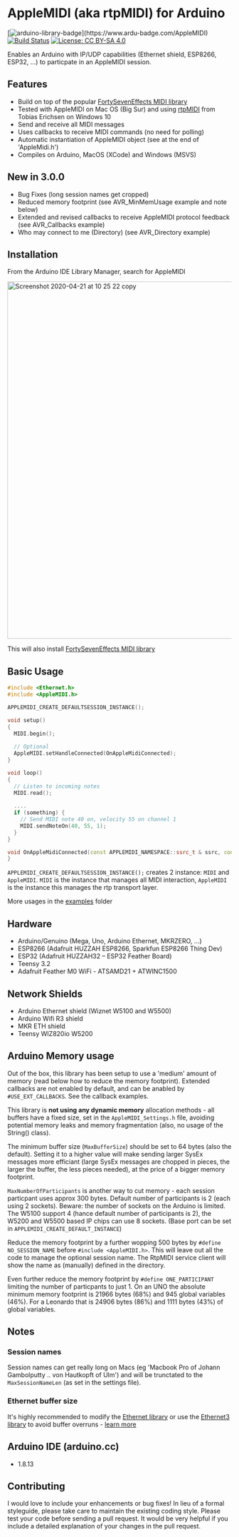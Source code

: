 # AppleMIDI (aka rtpMIDI) for Arduino
[![arduino-library-badge](https://www.ardu-badge.com/badge/AppleMIDI.svg?)](https://www.ardu-badge.com/AppleMIDI) [![Build Status](https://travis-ci.org/lathoub/Arduino-AppleMIDI-Library.svg?branch=master)](https://travis-ci.org/lathoub/Arduino-AppleMIDI-Library) [![License: CC BY-SA 4.0](https://img.shields.io/badge/License-CC%20BY--SA%204.0-lightgrey.svg)](http://creativecommons.org/licenses/by-sa/4.0/)

Enables an Arduino with IP/UDP capabilities (Ethernet shield, ESP8266, ESP32, ...) to particpate in an AppleMIDI session.

## Features
* Build on top of the popular [FortySevenEffects MIDI library](https://github.com/FortySevenEffects/arduino_midi_library)
* Tested with AppleMIDI on Mac OS (Big Sur) and using [rtpMIDI](https://www.tobias-erichsen.de/software/rtpmidi.html) from Tobias Erichsen on Windows 10
* Send and receive all MIDI messages
* Uses callbacks to receive MIDI commands (no need for polling)
* Automatic instantiation of AppleMIDI object (see at the end of 'AppleMidi.h')
* Compiles on Arduino, MacOS (XCode) and Windows (MSVS)

## New in 3.0.0
* Bug Fixes (long session names get cropped)
* Reduced memory footprint (see AVR_MinMemUsage example and note below)
* Extended and revised callbacks to receive AppleMIDI protocol feedback (see AVR_Callbacks example)
* Who may connect to me (Directory) (see AVR_Directory example)

## Installation
From the Arduino IDE Library Manager, search for AppleMIDI

<img width="801" alt="Screenshot 2020-04-21 at 10 25 22 copy" src="https://user-images.githubusercontent.com/4082369/79904509-09b11000-8415-11ea-9b05-818373479625.png">

This will also install [FortySevenEffects MIDI library](https://github.com/FortySevenEffects/arduino_midi_library)

## Basic Usage
```cpp
#include <Ethernet.h>
#include <AppleMIDI.h>

APPLEMIDI_CREATE_DEFAULTSESSION_INSTANCE(); 

void setup()
{
  MIDI.begin();
  
  // Optional
  AppleMIDI.setHandleConnected(OnAppleMidiConnected);
}

void loop()
{
  // Listen to incoming notes
  MIDI.read();
  
  ....
  if (something) {
    // Send MIDI note 40 on, velocity 55 on channel 1
    MIDI.sendNoteOn(40, 55, 1);
  }
}

void OnAppleMidiConnected(const APPLEMIDI_NAMESPACE::ssrc_t & ssrc, const char*) {
}
```

`APPLEMIDI_CREATE_DEFAULTSESSION_INSTANCE();` creates 2 instance: `MIDI` and `AppleMIDI`. `MIDI` is the instance that manages all MIDI interaction, `AppleMIDI` is the instance this manages the rtp transport layer.


More usages in the [examples](https://github.com/lathoub/Arduino-AppleMIDI-Library/tree/master/examples) folder

## Hardware
* Arduino/Genuino (Mega, Uno, Arduino Ethernet, MKRZERO, ...)
* ESP8266 (Adafruit HUZZAH ESP8266, Sparkfun ESP8266 Thing Dev)
* ESP32 (Adafruit HUZZAH32 – ESP32 Feather Board)
* Teensy 3.2
* Adafruit Feather M0 WiFi - ATSAMD21 + ATWINC1500 

## Network Shields
* Arduino Ethernet shield (Wiznet W5100 and W5500)
* Arduino Wifi R3 shield
* MKR ETH shield
* Teensy WIZ820io W5200

## Arduino Memory usage
Out of the box, this library has been setup to use a 'medium' amount of memory (read below how to reduce the memory footprint). Extended callbacks are not enabled by default, and can be anabled by `#USE_EXT_CALLBACKS`. See the callback examples.

This library is **not using any dynamic memory** allocation methods - all buffers have a fixed size, set in the `AppleMIDI_Settings.h` file, avoiding potential memory leaks and memory fragmentation (also, no usage of the String() class).

The minimum buffer size (`MaxBufferSize`) should be set to 64 bytes (also the default). Setting it to a higher value will make sending larger SysEx messages more efficiant (large SysEx messages are chopped in pieces, the larger the buffer, the less pieces needed), at the price of a bigger memory footprint.

`MaxNumberOfParticipants` is another way to cut memory - each session particpant uses approx 300 bytes. Default number of participants is 2 (each using 2 sockets). 
Beware: the number of sockets on the Arduino is limited. The W5100 support 4 (hance default number of participants is 2), the W5200 and W5500 based IP chips can use 8 sockets. (Base port can be set in `APPLEMIDI_CREATE_DEFAULT_INSTANCE`)

Reduce the memory footprint by a further wopping 500 bytes by `#define NO_SESSION_NAME` before `#include <AppleMIDI.h>`. This will leave out all the code to manage the optional session name. The RtpMIDI service client will show the name as (manually) defined in the directory.

Even further reduce the memory footprint by `#define ONE_PARTICIPANT` limiting the number of particpants to just 1.
On an UNO the absolute minimum memory footprint is 21966 bytes (68%) and 945 global variables (46%). For a Leonardo that is 24906 bytes (86%) and 1111 bytes  (43%) of global variables.

## Notes

### Session names

Session names can get really long on Macs (eg 'Macbook Pro of Johann Gambolputty .. von Hautkopft of Ulm') and will be trunctated to the `MaxSessionNameLen` (as set in the settings file).

### Ethernet buffer size
It's highly recommended to modify the [Ethernet library](https://github.com/arduino-libraries/Ethernet) or use the [Ethernet3 library](https://github.com/sstaub/Ethernet3) to avoid buffer overruns - [learn more](https://github.com/lathoub/Arduino-AppleMIDI-Library/wiki/Enlarge-Ethernet-buffer-size-to-avoid-dropping-UDP-packages)


## Arduino IDE (arduino.cc)
* 1.8.13

## Contributing
I would love to include your enhancements or bug fixes! In lieu of a formal styleguide, please take care to maintain the existing coding style. Please test your code before sending a pull request. It would be very helpful if you include a detailed explanation of your changes in the pull request.

